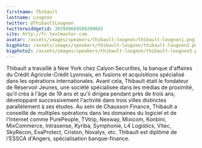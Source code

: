 ```yaml
---
firstname: Thibault 
lastname: Lougnon
twitter: @ThibaultLougnon
twitterwiddgetid: 303948669588209665
site: http://fr.textmaster.com
avatar: /assets/images/speakers/thibault-lougnon/thibault-lougnon1.png
bigphoto: /assets/images/speakers/thibault-lougnon/thibault-lougnon2.png
bigphoto2: /assets/images/speakers/thibault-lougnon/thibault-lougnon3.png
---
```


Thibault a travaillé à New York chez Calyon Securities, la banque d'affaires du Crédit Agricole-Crédit Lyonnais, en fusions et acquisitions spécialisé dans les opérations internationales. Avant cela, Thibault était le fondateur de Réservoir Jeunes, une société spécialisée dans les médias de proximité, qu'il créa à l'âge de 19 ans et qu'il dirigea pendant près de trois ans, développant successivement l'activité dans trois villes distinctes parallèlement à ses études. Au sein de Chausson Finance, Thibault a conseillé de multiples opérations dans les domaines du logiciel et de l'Internet comme PurePeople, TVtrip, Nexway, Mixicom, Konbini, MixCommerce, Intrasense, Kyriba, Symphonie, L4 Logistics, Vitec, SkyRecon, ExaProtect, Criston, Novalys, etc. Thibault est diplômé de l'ESSCA d'Angers, spécialisation banque-finance.


